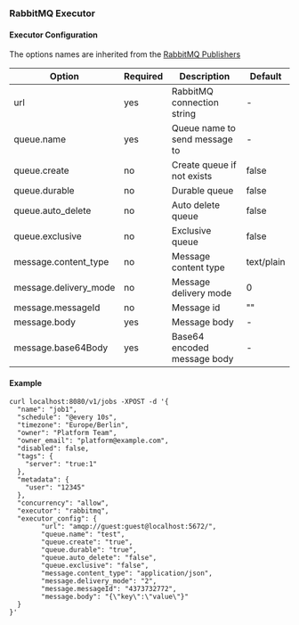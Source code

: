 ### RabbitMQ Executor

#### Executor Configuration

The options names are inherited from the [RabbitMQ Publishers](https://www.rabbitmq.com/docs/publishers)

| Option                | Required | Description                   | Default    |
|-----------------------|----------|-------------------------------|------------|
| url                   | yes      | RabbitMQ connection string    | -          |
| queue.name            | yes      | Queue name to send message to | -          |
| queue.create          | no       | Create queue if not exists    | false      |
| queue.durable         | no       | Durable queue                 | false      |
| queue.auto_delete     | no       | Auto delete queue             | false      |
| queue.exclusive       | no       | Exclusive queue               | false      |
| message.content_type  | no       | Message content type          | text/plain |
| message.delivery_mode | no       | Message delivery mode         | 0          |
| message.messageId     | no       | Message id                    | ""         |
| message.body          | yes      | Message body                  | -          |
| message.base64Body    | yes      | Base64 encoded message body   | -          |

#### Example

```shell
curl localhost:8080/v1/jobs -XPOST -d '{
  "name": "job1",
  "schedule": "@every 10s",
  "timezone": "Europe/Berlin",
  "owner": "Platform Team",
  "owner_email": "platform@example.com",
  "disabled": false,
  "tags": {
    "server": "true:1"
  },
  "metadata": {
    "user": "12345"
  },
  "concurrency": "allow",
  "executor": "rabbitmq",
  "executor_config": {
  		"url": "amqp://guest:guest@localhost:5672/",
  		"queue.name": "test",
  		"queue.create": "true",
  		"queue.durable": "true",
  		"queue.auto_delete": "false",
  		"queue.exclusive": "false",
  		"message.content_type": "application/json",
  		"message.delivery_mode": "2",
  		"message.messageId": "4373732772",
  		"message.body": "{\"key\":\"value\"}"
  }
}'
```

